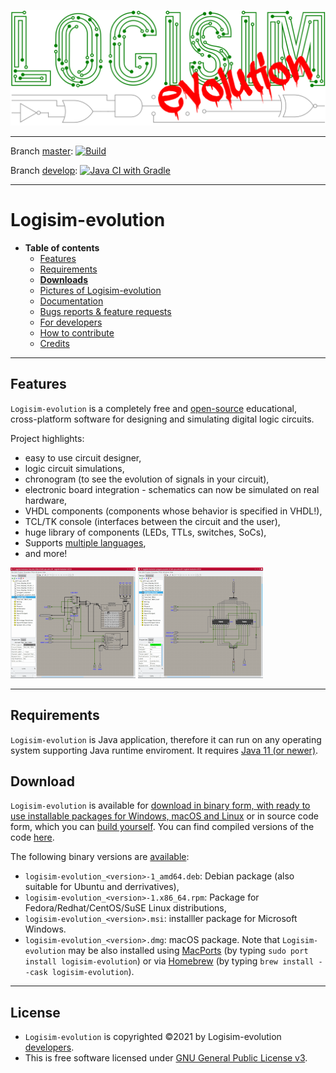 [![Logisim-evolution](src/main/resources/resources/logisim/img/logisim-evolution-logo.svg)](https://github.com/logisim-evolution/logisim-evolution)

---

Branch [master](https://github.com/logisim-evolution/logisim-evolution/tree/master): [![Build](https://github.com/logisim-evolution/logisim-evolution/actions/workflows/gradle.yml/badge.svg?branch=master)](https://github.com/logisim-evolution/logisim-evolution/actions/workflows/gradle.yml)

Branch [develop](https://github.com/logisim-evolution/logisim-evolution/tree/develop): [![Java CI with Gradle](https://github.com/logisim-evolution/logisim-evolution/actions/workflows/gradle.yml/badge.svg?branch=develop)](https://github.com/logisim-evolution/logisim-evolution/actions/workflows/gradle.yml)

---

# Logisim-evolution #

* **Table of contents**
  * [Features](#features)
  * [Requirements](#requirements)
  * **[Downloads](#download)**
  * [Pictures of Logisim-evolution](docs/pics.md)
  * [Documentation](docs/docs.md)
  * [Bugs reports & feature requests](https://github.com/logisim-evolution/logisim-evolution/issues)
  * [For developers](docs/developers.md)
  * [How to contribute](docs/developers.md#how-to-contribute)
  * [Credits](docs/credits.md)

---

## Features ##

`Logisim-evolution` is a completely free and [open-source](https://github.com/logisim-evolution) educational, cross-platform
software for designing and simulating digital logic circuits.

Project highlights:

* easy to use circuit designer,
* logic circuit simulations,
* chronogram (to see the evolution of signals in your circuit),
* electronic board integration - schematics can now be simulated on real hardware,
* VHDL components (components whose behavior is specified in VHDL!),
* TCL/TK console (interfaces between the circuit and the user),
* huge library of components (LEDs, TTLs, switches, SoCs),
* Supports [multiple languages](docs/docs.md#translations),
* and more!

[![Logisim-evolution](docs/img/logisim-evolution-01-small.webp)](docs/pics.md)
[![Logisim-evolution](docs/img/logisim-evolution-02-small.webp)](docs/pics.md)

---

## Requirements ##

`Logisim-evolution` is Java application, therefore it can run on any operating system supporting Java runtime enviroment. It
requires [Java 11 (or newer)](https://www.oracle.com/java/technologies/javase-downloads.html).

## Download ###

`Logisim-evolution` is available
for [download in binary form, with ready to use installable packages for Windows, macOS and Linux]((https://github.com/logisim-evolution/logisim-evolution/releases))
or in source code form, which you can [build yourself](docs/developers.md). You can find compiled versions of the code
[here](https://github.com/logisim-evolution/logisim-evolution/releases).

The following binary versions are [available](https://github.com/logisim-evolution/logisim-evolution/releases):

* `logisim-evolution_<version>-1_amd64.deb`: Debian package (also suitable for Ubuntu and derrivatives),
* `logisim-evolution_<version>-1.x86_64.rpm`: Package for Fedora/Redhat/CentOS/SuSE Linux distributions,
* `logisim-evolution_<version>.msi`: installler package for Microsoft Windows.
* `logisim-evolution_<version>.dmg`: macOS package. Note that `Logisim-evolution` may be also installed
  using [MacPorts](https://www.macports.org/) (by typing `sudo port install logisim-evolution`)
  or via [Homebrew](https://brew.sh/) (by typing `brew install --cask logisim-evolution`).

---

## License ##

* `Logisim-evolution` is copyrighted ©2021 by Logisim-evolution [developers](docs/credits.md).
* This is free software licensed under [GNU General Public License v3](https://www.gnu.org/licenses/gpl-3.0.en.html).
